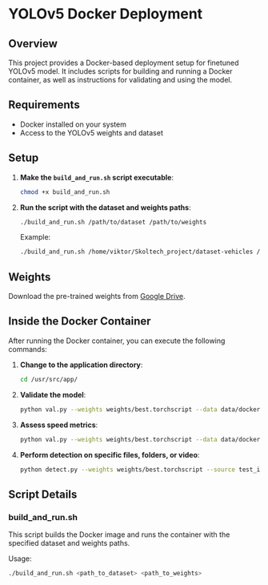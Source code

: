 # YOLOv5 Docker Deployment

## Overview

This project provides a Docker-based deployment setup for finetuned YOLOv5 model. It includes scripts for building and running a Docker container, as well as instructions for validating and using the model.

## Requirements

- Docker installed on your system
- Access to the YOLOv5 weights and dataset

## Setup

1. **Make the `build_and_run.sh` script executable**:

    ```bash
    chmod +x build_and_run.sh
    ```

2. **Run the script with the dataset and weights paths**:

    ```bash
    ./build_and_run.sh /path/to/dataset /path/to/weights
    ```

    Example:

    ```bash
    ./build_and_run.sh /home/viktor/Skoltech_project/dataset-vehicles /home/viktor/Skoltech_project/yolov5/weights
    ```

## Weights

Download the pre-trained weights from [Google Drive](https://drive.google.com/drive/folders/147qwUiIeG1AENag_VvCfeatFqwPouiKu?usp=sharing).

## Inside the Docker Container

After running the Docker container, you can execute the following commands:

1. **Change to the application directory**:

    ```bash
    cd /usr/src/app/
    ```

2. **Validate the model**:

    ```bash
    python val.py --weights weights/best.torchscript --data data/docker.yaml --device 0
    ```

3. **Assess speed metrics**:

    ```bash
    python val.py --weights weights/best.torchscript --data data/docker.yaml --device 0 --task speed
    ```

4. **Perform detection on specific files, folders, or video**:

    ```bash
    python detect.py --weights weights/best.torchscript --source test_images --device 0 --class 0
    ```

## Script Details

### build_and_run.sh

This script builds the Docker image and runs the container with the specified dataset and weights paths.

Usage:

```bash
./build_and_run.sh <path_to_dataset> <path_to_weights>

